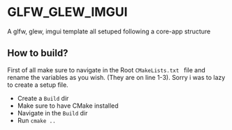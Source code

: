 # GLFW_GLEW_IMGUI
A glfw, glew, imgui template all setuped following a core-app structure 

## How to build?

First of all make sure to navigate in the Root `CMakeLists.txt ` file and rename the variables as you wish. (They are on line 1-3). Sorry i was to lazy to create a setup file.

- Create a `Build` dir
- Make sure to have CMake installed
- Navigate in the `Build` dir
- Run `cmake ..`

